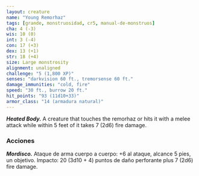 ```yaml
---
layout: creature
name: "Young Remorhaz"
tags: [grande, monstruosidad, cr5, manual-de-monstruos]
cha: 4 (-3)
wis: 10 (0)
int: 3 (-4)
con: 17 (+3)
dex: 13 (+1)
str: 18 (+4)
size: Large monstrosity
alignment: unaligned
challenge: "5 (1,800 XP)"
senses: "darkvision 60 ft., tremorsense 60 ft."
damage_immunities: "cold, fire"
speed: "30 ft., burrow 20 ft."
hit_points: "93 (11d10+33)"
armor_class: "14 (armadura natural)"
---
```


***Heated Body.*** A creature that touches the remorhaz or hits it with a melee attack while within 5 feet of it takes 7 (2d6) fire damage.

### Acciones

***Mordisco.*** Ataque de arma cuerpo a cuerpo: +6 al ataque, alcance 5 pies, un objetivo. Impacto: 20 (3d10 + 4) puntos de daño perforante plus 7 (2d6) fire damage.